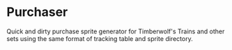 # Purchaser

Quick and dirty purchase sprite generator for Timberwolf's Trains and
other sets using the same format of tracking table and sprite directory.